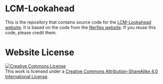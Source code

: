 # LCM-Lookahead

This is the repository that contains source code for the [LCM-Lookahead website](https://lcm-lookahead.github.io).
It is based on the code from the [Nerfies website](https://nerfies.github.io). If you reuse this code, please credit them.


# Website License
<a rel="license" href="http://creativecommons.org/licenses/by-sa/4.0/"><img alt="Creative Commons License" style="border-width:0" src="https://i.creativecommons.org/l/by-sa/4.0/88x31.png" /></a><br />This work is licensed under a <a rel="license" href="http://creativecommons.org/licenses/by-sa/4.0/">Creative Commons Attribution-ShareAlike 4.0 International License</a>.

